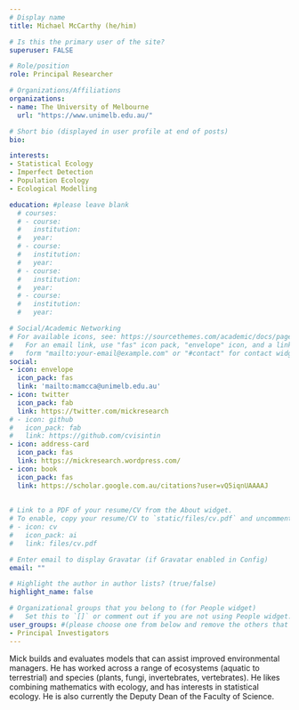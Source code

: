 ```yaml
---
# Display name
title: Michael McCarthy (he/him)

# Is this the primary user of the site?
superuser: FALSE

# Role/position
role: Principal Researcher

# Organizations/Affiliations
organizations:
- name: The University of Melbourne
  url: "https://www.unimelb.edu.au/"

# Short bio (displayed in user profile at end of posts)
bio: 

interests:
- Statistical Ecology
- Imperfect Detection
- Population Ecology
- Ecological Modelling

education: #please leave blank
  # courses:
  # - course:
  #   institution: 
  #   year: 
  # - course:
  #   institution: 
  #   year: 
  # - course:
  #   institution: 
  #   year: 
  # - course: 
  #   institution: 
  #   year: 

# Social/Academic Networking
# For available icons, see: https://sourcethemes.com/academic/docs/page-builder/#icons
#   For an email link, use "fas" icon pack, "envelope" icon, and a link in the
#   form "mailto:your-email@example.com" or "#contact" for contact widget.
social:
- icon: envelope
  icon_pack: fas
  link: 'mailto:mamcca@unimelb.edu.au'
- icon: twitter
  icon_pack: fab
  link: https://twitter.com/mickresearch
# - icon: github
#   icon_pack: fab
#   link: https://github.com/cvisintin
- icon: address-card
  icon_pack: fas
  link: https://mickresearch.wordpress.com/
- icon: book
  icon_pack: fas
  link: https://scholar.google.com.au/citations?user=vQ5iqnUAAAAJ
    
  
# Link to a PDF of your resume/CV from the About widget.
# To enable, copy your resume/CV to `static/files/cv.pdf` and uncomment the lines below.
# - icon: cv
#   icon_pack: ai
#   link: files/cv.pdf

# Enter email to display Gravatar (if Gravatar enabled in Config)
email: ""

# Highlight the author in author lists? (true/false)
highlight_name: false

# Organizational groups that you belong to (for People widget)
#   Set this to `[]` or comment out if you are not using People widget.
user_groups: #(please choose one from below and remove the others that aren't needed)
- Principal Investigators
---
```


Mick builds and evaluates models that can assist improved environmental managers. He has worked across a range of ecosystems (aquatic to terrestrial) and species (plants, fungi, invertebrates, vertebrates). He likes combining mathematics with ecology, and has interests in statistical ecology. He is also currently the Deputy Dean of the Faculty of Science.